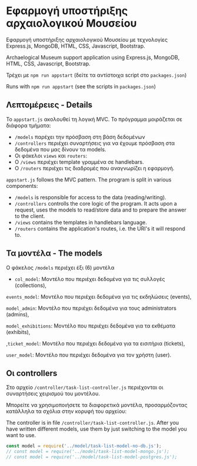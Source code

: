 # Εφαρμογή υποστήριξης αρχαιολογικού Μουσείου

Εφαρμογή υποστήριξης αρχαιολογικού Μουσείου με τεχνολογίες Express.js, MongoDB, HTML, CSS, Javascript, Bootstrap.

Archaelogical Museum support application using Express.js, MongoDB, HTML, CSS, Javascript, Bootstrap.

Τρέχει με `npm run appstart` (δείτε τα αντίστοιχα script στο `packages.json`)

Runs with `npm run appstart` (see the scripts in `packages.json`)
## Λεπτομέρειες - Details

Το `appstart.js` ακολουθεί τη λογική MVC. Το πρόγραμμα μοιράζεται σε διάφορα τμήματα: 
 - `/models` παρέχει την πρόσβαση στη βάση δεδομένων
 - `/controllers` περιέχει συναρτήσεις για να έχουμε πρόσβαση στα δεδομένα που μας δίνουν τα models.
 - Οι φάκελοι `views` και `routers`:
  - Ο `/views` περιέχει template γραμμένα σε handlebars.
  - Ο `/routers` περιέχει τις διαδρομές που αναγνωρίζει η εφαρμογή.

`appstart.js` follows the MVC pattern. The program is split in various components: 
- `/models` is responsible for access to the data (reading/writing).
- `/controllers` controlls the core logic of the program. It acts upon a request, uses the models to read/store data and to prepare the answer to the client.
- `/views` contains the templates in handlebars language.
- `/routers` contains the application's routes, i.e. the URI's it will respond to.
## Τα μοντέλα - The models
Ο φάκελος `/models` περιέχει έξι (6) μοντέλα

- `col_model`: Μοντέλο που περιέχει δεδομένα για τις συλλογές (collections),

 `events_model`: Μοντέλο που περιέχει δεδομένα για τις εκδηλώσεις (events),

 `model_admin`: Μοντέλο που περιέχει δεδομένα για τoυς administrators (admins),

 `model_exhibitions`: Μοντέλο που περιέχει δεδομένα για τα εκθέματα (exhibits),

 ,`ticket_model`: Μοντέλο που περιέχει δεδομένα για τα εισιτήρια (tickets),
 
 `user_model`: Μοντέλο που περιέχει δεδομένα για τον χρήστη (user).
## Οι controllers
Στο αρχείο `/controller/task-list-controller.js` περιέχονται οι συναρτήσεις χειρισμού του μοντέλου.

Μπορείτε να χρησιμοποιήσετε τα διαφορετικά μοντέλα, προσαρμόζοντας κατάλληλα τα σχόλια στην κορυφή του αρχείου:

The controller is in file `/controller/task-list-controller.js`. After you have written different models, use them by just switching to the model you want to use.

```javascript
const model = require('../model/task-list-model-no-db.js');
// const model = require('../model/task-list-model-mongo.js');
// const model = require('../model/task-list-model-postgres.js');
```


